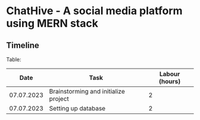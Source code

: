 # ChatHive - A social media platform using MERN stack

## Timeline

Table:

| Date | Task | Labour (hours) |
| --- | --- | --- |
| 07.07.2023 | Brainstorming and initialize project | 2 |
| 07.07.2023 | Setting up database | 2 |
